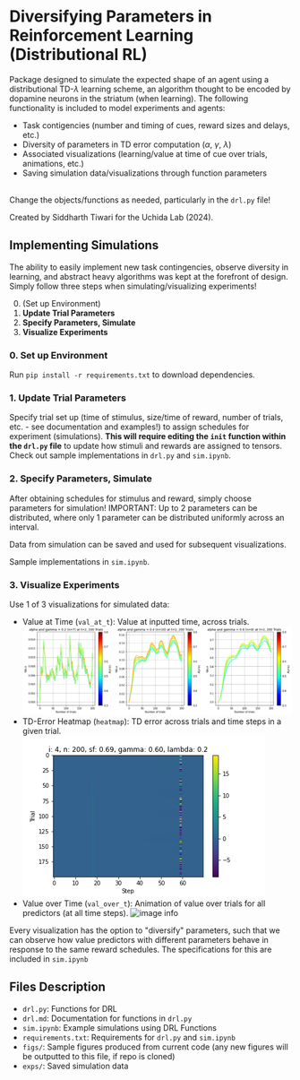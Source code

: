 # Diversifying Parameters in Reinforcement Learning (Distributional RL)
Package designed to simulate the expected shape of an agent using a distributional TD-$\lambda$ learning scheme, an algorithm thought to be encoded by dopamine neurons in the striatum (when learning). The following functionality is included to model experiments and agents:
- Task contigencies (number and timing of cues, reward sizes and delays, etc.)
- Diversity of parameters in TD error computation ($\alpha$, $\gamma$, $\lambda$)
- Associated visualizations (learning/value at time of cue over trials, animations, etc.)
- Saving simulation data/visualizations through function parameters
<br><br>

Change the objects/functions as needed, particularly in the `drl.py` file!

Created by Siddharth Tiwari for the Uchida Lab (2024).

## Implementing Simulations

The ability to easily implement new task contingencies, observe diversity in learning, and abstract heavy algorithms was kept at the forefront of design. Simply follow three steps when simulating/visualizing experiments!

0. (Set up Environment)
1. <b>Update Trial Parameters</b>
2. <b>Specify Parameters, Simulate</b>
3. <b>Visualize Experiments</b>

### 0. Set up Environment

Run `pip install -r requirements.txt` to download dependencies.

### 1. Update Trial Parameters

Specify trial set up (time of stimulus, size/time of reward, number of trials, etc. - see documentation and examples!) to assign schedules for experiment (simulations). <b>This will require editing the `init` function within the `drl.py` file</b> to update how stimuli and rewards are assigned to tensors. Check out sample implementations in `drl.py` and `sim.ipynb`.

### 2. Specify Parameters, Simulate </b>

After obtaining schedules for stimulus and reward, simply choose parameters for simulation! IMPORTANT: Up to 2 parameters can be distributed, where only 1 parameter can be distributed uniformly across an interval. 

Data from simulation can be saved and used for subsequent visualizations. 

Sample implementations in `sim.ipynb`.

### 3. Visualize Experiments

Use 1 of 3 visualizations for simulated data:
- Value at Time (`val_at_t`): Value at inputted time, across trials.
![image info](./figs/var_valat2.png)
- TD-Error Heatmap (`heatmap`): TD error across trials and time steps in a given trial.
![image info](./figs/var_pr4_hm.png)
- Value over Time (`val_over_t`): Animation of value over trials for all predictors (at all time steps).
![image info](./figs/var_valot.gif)

Every visualization has the option to "diversify" parameters, such that we can observe how value predictors with different parameters behave in response to the same reward schedules. The specifications for this are included in `sim.ipynb`

## Files Description

- `drl.py`: Functions for DRL
- `drl.md`: Documentation for functions in `drl.py`
- `sim.ipynb`: Example simulations using DRL Functions
- `requirements.txt`: Requirements for `drl.py` and `sim.ipynb`
- `figs/`: Sample figures produced from current code (any new figures will be outputted to this file, if repo is cloned)
- `exps/`: Saved simulation data
